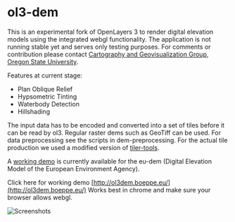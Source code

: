 ol3-dem
=========

This is an experimental fork of OpenLayers 3 to render digital elevation models using the integrated webgl functionality.
The application is not running stable yet and serves only testing purposes. 
For comments or contribution please contact [Cartography and Geovisualization Group, Oregon State University](http://cartography.oregonstate.edu/).

Features at current stage:

 * Plan Oblique Relief
 * Hypsometric Tinting
 * Waterbody Detection
 * Hillshading

The input data has to be encoded and converted into a set of tiles before it can be read by ol3. Regular raster dems such as GeoTiff can be used.
For data preprocessing see the scripts in dem-preprocessing. For the actual tile production we used a modified version of [tiler-tools](https://code.google.com/p/tilers-tools/).

A [working demo](http://ol3dem.boeppe.eu/) is currently available for the eu-dem (Digital Elevation Model of the European Environment Agency).

Click here for working demo [http://ol3dem.boeppe.eu/](http://ol3dem.boeppe.eu/)
Works best in chrome and make sure your browser allows webgl.

![Screenshots](http://ol3dem.boeppe.eu/ol3-dem-screenshot.png) 
